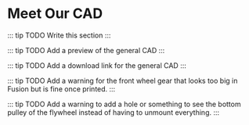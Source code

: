# Meet Our CAD

::: tip TODO
Write this section
:::

::: tip TODO
Add a preview of the general CAD
:::

::: tip TODO
Add a download link for the general CAD
:::

::: tip TODO
Add a warning for the front wheel gear that looks too big in Fusion but is fine once printed.
:::

::: tip TODO
Add a warning to add a hole or something to see the bottom pulley of the flywheel instead of having to unmount everything.
:::